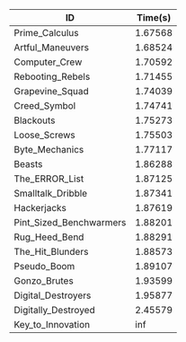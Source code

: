 |ID|Time(s)|
|-|-|
|Prime_Calculus|1.67568|
|Artful_Maneuvers|1.68524|
|Computer_Crew|1.70592|
|Rebooting_Rebels|1.71455|
|Grapevine_Squad|1.74039|
|Creed_Symbol|1.74741|
|Blackouts|1.75273|
|Loose_Screws|1.75503|
|Byte_Mechanics|1.77117|
|Beasts|1.86288|
|The_ERROR_List|1.87125|
|Smalltalk_Dribble|1.87341|
|Hackerjacks|1.87619|
|Pint_Sized_Benchwarmers|1.88201|
|Rug_Heed_Bend|1.88291|
|The_Hit_Blunders|1.88573|
|Pseudo_Boom|1.89107|
|Gonzo_Brutes|1.93599|
|Digital_Destroyers|1.95877|
|Digitally_Destroyed|2.45579|
|Key_to_Innovation|inf|
